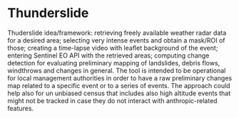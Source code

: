 # Thunderslide
Thuderslide idea/framework: retrieving freely available weather radar data for a desired area; selecting very intense events and obtain a mask/ROI of those; creating a time-lapse video with leaflet background of the event; entering Sentinel EO API with the retrieved areas; computing change detection for evaluating preliminary mapping of landslides, debris flows, windthrows and changes in general. The tool is intended to be operational for local management authorities in order to have a raw preliminary changes map related to a specific event or to a series of events. The approach could help also for un unbiased census that includes also high altitude events that might not be tracked in case they do not interact with anthropic-related features.
